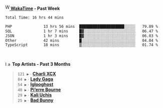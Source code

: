 <img src="https://github.com/dxnter/dxnter/assets/17434202/67b21fa4-d36d-46f9-9dec-f23d976b00ef" alt="WakaTime Logo" width="14" height="18"/><a href="https://wakatime.com/@dxnter" target="_blank"><strong> WakaTime</strong></a><strong> - Past Week</strong>

<!--START_SECTION:waka-->

```txt
Total Time: 16 hrs 44 mins

PHP              13 hrs 56 mins  ████████████████████░░░░░   79.89 %
SQL              1 hr 7 mins     █▓░░░░░░░░░░░░░░░░░░░░░░░   06.47 %
JSON             1 hr 3 mins     █▓░░░░░░░░░░░░░░░░░░░░░░░   06.03 %
Other            42 mins         █░░░░░░░░░░░░░░░░░░░░░░░░   04.04 %
TypeScript       18 mins         ▒░░░░░░░░░░░░░░░░░░░░░░░░   01.74 %
```

<!--END_SECTION:waka-->

<br/>

<!--START_LASTFM_ARTISTS:{"period": "3month", "rows": 6}-->
<a href="https://last.fm" target="_blank"><img src="https://user-images.githubusercontent.com/17434202/215290617-e793598d-d7c9-428f-9975-156db1ba89cc.svg" alt="Last.fm Logo" width="18" height="13"/></a> **Top Artists - Past 3 Months**

> `121 ▶️` ∙ **[Charli XCX](https://www.last.fm/music/Charli+XCX)**<br/>
> `84 ▶️` ∙ **[Lady Gaga](https://www.last.fm/music/Lady+Gaga)**<br/>
> `54 ▶️` ∙ **[Iglooghost](https://www.last.fm/music/Iglooghost)**<br/>
> `40 ▶️` ∙ **[Pi’erre Bourne](https://www.last.fm/music/Pi%E2%80%99erre+Bourne)**<br/>
> `29 ▶️` ∙ **[Kali Uchis](https://www.last.fm/music/Kali+Uchis)**<br/>
> `25 ▶️` ∙ **[Bad Bunny](https://www.last.fm/music/Bad+Bunny)**<br/>
<!--END_LASTFM_ARTISTS-->
